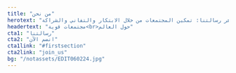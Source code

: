 ```yaml
---
title: "من نحن"
herotext: "اكتشف جوهر رسالتنا: تمكين المجتمعات من خلال الابتكار والتفاني والشراكة."
headertext: "مجتمعات قوية<br>حول العالم"
cta1: "رسالتنا"
cta2: "انضم الآن"
cta1link: "#firstsection"
cta2link: "join_us"
bg: "/notassets/EDIT060224.jpg"
---
```

